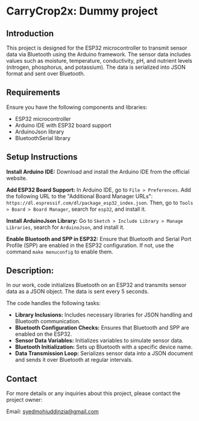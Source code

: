 # CarryCrop2x: Dummy project

## Introduction
This project is designed for the ESP32 microcontroller to transmit sensor data via Bluetooth using the Arduino framework. The sensor data includes values such as moisture, temperature, conductivity, pH, and nutrient levels (nitrogen, phosphorus, and potassium). The data is serialized into JSON format and sent over Bluetooth.

## Requirements
Ensure you have the following components and libraries:

 - ESP32 microcontroller
 - Arduino IDE with ESP32 board support
 - ArduinoJson library
 - BluetoothSerial library

## Setup Instructions
**Install Arduino IDE:** Download and install the Arduino IDE from the official website.

**Add ESP32 Board Support:** In Arduino IDE, go to ```File > Preferences```. Add the following URL to the "Additional Board Manager URLs": ```https://dl.espressif.com/dl/package_esp32_index.json```. Then, go to ```Tools > Board > Board Manager```, search for ```esp32```, and install it.

**Install ArduinoJson Library:** Go to ```Sketch > Include Library > Manage Libraries```, search for ```ArduinoJson```, and install it.

**Enable Bluetooth and SPP in ESP32:** Ensure that Bluetooth and Serial Port Profile (SPP) are enabled in the ESP32 configuration. If not, use the command ```make menuconfig``` to enable them.

## Description:
In our work, code initializes Bluetooth on an ESP32 and transmits sensor data as a JSON object. The data is sent every 5 seconds. 

The code handles the following tasks:

- **Library Inclusions:** Includes necessary libraries for JSON handling and Bluetooth communication.
- **Bluetooth Configuration Checks:** Ensures that Bluetooth and SPP are enabled on the ESP32.
- **Sensor Data Variables:** Initializes variables to simulate sensor data.
- **Bluetooth Initialization:** Sets up Bluetooth with a specific device name.
- **Data Transmission Loop:** Serializes sensor data into a JSON document and sends it over Bluetooth at regular intervals.

## Contact
For more details or any inquiries about this project, please contact the project owner:

Email: syedmohiuddinzia@gmail.com
